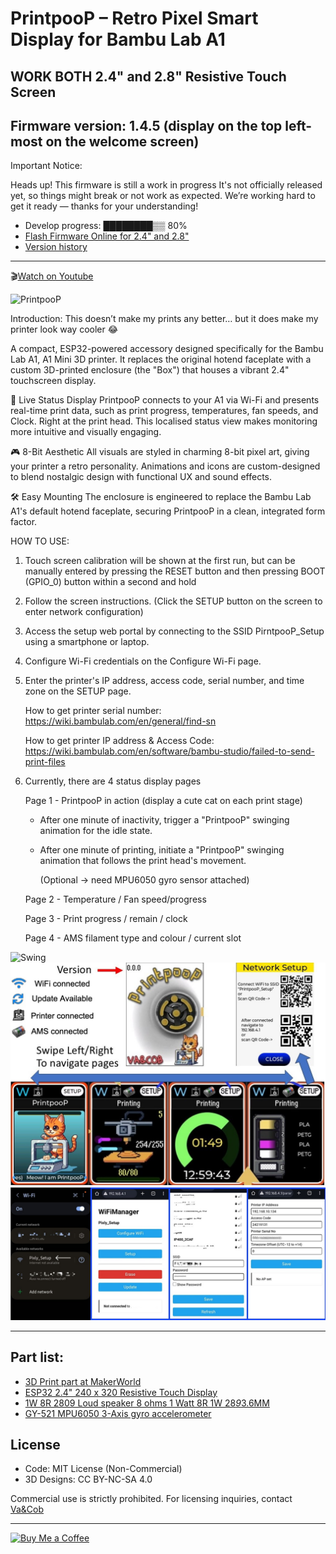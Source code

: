 # PrintpooP – Retro Pixel Smart Display for Bambu Lab A1
## WORK BOTH 2.4" and 2.8" Resistive Touch Screen
## Firmware version: 1.4.5 (display on the top left-most on the welcome screen)

Important Notice:

Heads up! This firmware is still a work in progress
It's not officially released yet, so things might break or not work as expected.
We’re working hard to get it ready — thanks for your understanding!
- Develop progress: ████████▒▒ 80%
- [Flash Firmware Online for 2.4" and 2.8"](https://vaandcob.github.io/webpage/src/index.html)
- [Version history](https://github.com/VaAndCob/PrintpooP/blob/main/CHANGELOG.md)
--------------------------  
🎬[Watch on Youtube](https://www.youtube.com/playlist?list=PLtzfxJvwUDCUxc5Is3-2UeWByNE8M8oDE)

![PrintpooP](/picture/animation.gif)

Introduction: This doesn’t make my prints any better… but it does make my printer look way cooler 😂

A compact, ESP32-powered accessory designed specifically for the Bambu Lab A1, A1 Mini 3D printer. It replaces the original hotend faceplate with a custom 3D-printed enclosure (the "Box") that houses a vibrant 2.4" touchscreen display.

📡 Live Status Display
PrintpooP connects to your A1 via Wi-Fi and presents real-time print data, such as print progress, temperatures, fan speeds, and Clock. Right at the print head. This localised status view makes monitoring more intuitive and visually engaging.

🎮 8-Bit Aesthetic
All visuals are styled in charming 8-bit pixel art, giving your printer a retro personality. Animations and icons are custom-designed to blend nostalgic design with functional UX and sound effects.

🛠️ Easy Mounting
The enclosure is engineered to replace the Bambu Lab A1's default hotend faceplate, securing PrintpooP in a clean, integrated form factor.


HOW TO USE: 
1. Touch screen calibration will be shown at the first run, but can be manually entered by pressing the RESET button and then pressing BOOT (GPIO_0) button within a second and hold
2. Follow the screen instructions. (Click the SETUP button on the screen to enter network configuration)
3. Access the setup web portal by connecting to the SSID PirntpooP_Setup using a smartphone or laptop.
4. Configure Wi-Fi credentials on the Configure Wi-Fi page.
5. Enter the printer's IP address, access code, serial number, and time zone on the SETUP page.
   
    How to get printer serial number:  https://wiki.bambulab.com/en/general/find-sn
   
    How to get printer IP address & Access Code:  https://wiki.bambulab.com/en/software/bambu-studio/failed-to-send-print-files
6. Currently, there are 4 status display pages
   
   Page 1 - PrintpooP in action  (display a cute cat on each print stage)

      - After one minute of inactivity, trigger a "PrintpooP" swinging animation for the idle state.
 
      - After one minute of printing, initiate a "PrintpooP" swinging animation that follows the print head's movement.
   
        (Optional →  need MPU6050 gyro sensor attached)
   
   Page 2 - Temperature / Fan speed/progress
   
   Page 3 - Print progress / remain / clock
   
   Page 4 - AMS filament type and colour / current slot

![Swing](/picture/swing.gif)
![Screen](/picture/screen1.jpg)
![Network Setup](/picture/screen2.jpg)

---------------------------------------------------------------------------------------------------

## Part list:

- [3D Print part at MakerWorld](https://makerworld.com/en/models/1432974-PrintpooP-faceplate-kit#profileId-1490390)
- [ESP32 2.4" 240 x 320 Resistive Touch Display](https://s.click.aliexpress.com/e/_omgP1zh)
- [1W 8R 2809 Loud speaker 8 ohms 1 Watt 8R 1W 28*9*3.6MM](https://s.click.aliexpress.com/e/_oDSKVf9)
- [GY-521 MPU6050 3-Axis gyro accelerometer](https://s.click.aliexpress.com/e/_oF7jqOa)

## License

- Code: MIT License (Non-Commercial)
- 3D Designs: CC BY-NC-SA 4.0

Commercial use is strictly prohibited. For licensing inquiries, contact [Va&Cob](https://www.facebook.com/VaAndCob)


---------------------------------------------------------------------------------------------------
[![Buy Me a Coffee](https://img.buymeacoffee.com/button-api/?text=Buy%20me%20a%20coffee&emoji=☕&slug=vaandcob&button_colour=FFDD00&font_colour=000000&font_family=Cookie&outline_colour=000000&coffee_colour=ffffff)](https://www.buymeacoffee.com/vaandcob)

